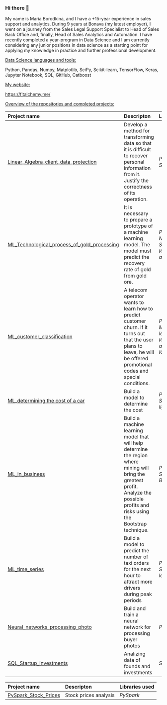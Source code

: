 ### Hi there 👋

<!--
**MashaBorodkina/MashaBorodkina** is a ✨ _special_ ✨ repository because its `README.md` (this file) appears on your GitHub profile.

Here are some ideas to get you started:

- 🔭 I’m currently working on ...
- 🌱 I’m currently learning ...
- 👯 I’m looking to collaborate on ...
- 🤔 I’m looking for help with ...
- 💬 Ask me about ...
- 📫 How to reach me: ...
- 😄 Pronouns: ...
- ⚡ Fun fact: ...
-->

My name is Maria Borodkina, and I have a +15-year experience in sales support and analytics. During 9 years at Bonava (my latest employer), I went on a journey from the Sales Legal Support Specialist to Head of Sales Back Office and, finally, Head of Sales Analytics and Automation. I have recently completed a year-program in Data Science and I am currently considering any junior positions in data science as a starting point for applying my knowledge in practice and further professional development.

<a href="blue">Data Science languages and tools:</a>

Python, Pandas, Numpy, Matplotlib, SciPy, Scikit-learn, TensorFlow, Keras, Jupyter Notebook, SQL, GitHub, Catboost

<a href="blue">My website:</a>

https://fitalchemy.me/

<a href="blue">Overview of the repositories and completed projects:</a>

| Project name | Descripton | Libraries used | 
| :---------------------- | :---------------------- | :---------------------- |
| [Linear_Algebra_client_data_protection](https://github.com/MashaBoro/Yandex_practicum_project/blob/0844afe50ced3fc0c8bc1855351c2a8941df875f/Linear_Algebra_client_data_protection/Linear_Algebra_client_data_protection.ipynb)| Develop a method for transforming data so that it is difficult to recover personal information from it. Justify the correctness of its operation.| *Python Numpy Scikit-learn* |
|[ML_Technological_process_of_gold_processing](https://github.com/MashaBoro/Yandex_practicum_project/blob/73e4c1ab9f2c5000016ddee7af1b55d21adf2101/ML_Technological_process_of_gold_processing/ML_Technological_process_of_gold_processing.ipynb)| It is necessary to prepare a prototype of a machine learning model. The model must predict the recovery rate of gold from gold ore.| *Python Pandas Numpy Matplotlib Scikit-learn Исследовательский анализ* |
| [ML_customer_classification](https://github.com/MashaBoro/Yandex_practicum_project/blob/146761390329a0cc209c242863aa4968d22e664c/ML_customer_classification/ML_customer_classification.ipynb) | A telecom operator wants to learn how to predict customer churn. If it turns out that the user plans to leave, he will be offered promotional codes and special conditions.| *Python Pandas Matplotlib Scikit-learn Исследовательский анализ Классификация* |
|[ML_determining the cost of a car](https://github.com/MashaBoro/Yandex_practicum_project/blob/302b2ad91255431c8a86ad9a05bfc2c57efcc88a/ML_determining%20the%20cost%20of%20a%20car/ML_determining%20the%20cost%20of%20a%20car.ipynb)| Build a model to determine the cost| *Python Pandas Scikit-learn lightgbm* |
|[ML_in_business](https://github.com/MashaBoro/Yandex_practicum_project/blob/2d1a3df9071b6c42e6dca22309530f032a4ebf07/ML_in_business/ML_in_business.ipynb)| Build a machine learning model that will help determine the region where mining will bring the greatest profit. Analyze the possible profits and risks using the Bootstrap technique.| *Python Pandas Scikit-learn Bootstrap* |
|[ML_time_series](https://github.com/MashaBoro/Yandex_practicum_project/blob/75066c9de7f0ad06e91e25be3f04763a45e2ed87/ML_time_series/ML_time_series.ipynb)| Build a model to predict the number of taxi orders for the next hour to attract more drivers during peak periods| *Python Pandas Statsmodels Scikit-learn* |
|[Neural_networks_processing_photo](https://github.com/MashaBoro/Yandex_practicum_project/blob/c5262c543963363fcad02a39ced54c316cae1f35/Neural_networks_processing_photo/Neural_networks_processing_photo.ipynb)| Build and train a neural network for processing buyer photos|*Python Keras*|
|[SQL_Startup_investments](https://github.com/MashaBorodkina/Yandex_practicum_project/blob/339c804f9f82e894f284f9258154da4484e41d35/SQL_Startup_Investments/sql-startup-invesments.ipynb)| Analizing data of founds and investments|*SQLite3*|

| Project name | Descripton | Libraries used | 
| :---------------------- | :---------------------- | :---------------------- |
| [PySpark_Stock_Prices](https://github.com/MashaBorodkina/PySpark/blob/abcde721038bde9a166df025e6b7592bfbf76bf5/Pyspark_Stock_Prices.ipynb)| Stock prices analysis| *PySpark* |
